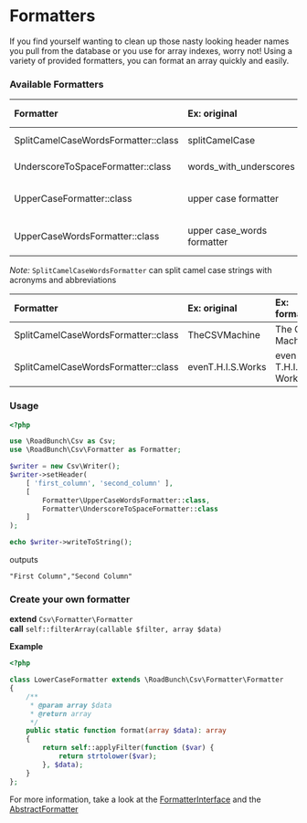 # Formatters
If you find yourself wanting to clean up those nasty looking header names you pull from the database or you use for array indexes, worry not! 
Using a variety of provided formatters, you can format an array quickly and easily.

### Available Formatters
 Formatter | Ex: original | Ex: formatted 
:-----------|:----------|:-------
SplitCamelCaseWordsFormatter::class | splitCamelCase | split Camel Case 
UnderscoreToSpaceFormatter::class | words_with_underscores | words with underscores 
UpperCaseFormatter::class | upper case formatter | UPPER CASE FORMATTER 
UpperCaseWordsFormatter::class | upper case_words formatter | Upper Case_Words Formatter 

_Note:_ `SplitCamelCaseWordsFormatter` can split camel case strings with acronyms and abbreviations

 Formatter | Ex: original | Ex: formatted 
:-----------|:----------|:-------
SplitCamelCaseWordsFormatter::class | TheCSVMachine | The CSV Machine
SplitCamelCaseWordsFormatter::class | evenT.H.I.S.Works | even T.H.I.S. Works

### Usage
```php
<?php

use \RoadBunch\Csv as Csv;
use \RoadBunch\Csv\Formatter as Formatter;

$writer = new Csv\Writer();
$writer->setHeader(
    [ 'first_column', 'second_column' ], 
    [
        Formatter\UpperCaseWordsFormatter::class, 
        Formatter\UnderscoreToSpaceFormatter::class
    ]
);

echo $writer->writeToString();

```
outputs
```
"First Column","Second Column"
```

### Create your own formatter  

**extend** `Csv\Formatter\Formatter`  
**call** `self::filterArray(callable $filter, array $data)`

**Example**
```php
<?php

class LowerCaseFormatter extends \RoadBunch\Csv\Formatter\Formatter 
{
    /**
     * @param array $data
     * @return array
     */
    public static function format(array $data): array
    {
        return self::applyFilter(function ($var) {
            return strtolower($var);
        }, $data);
    }
};
```

For more information, take a look at the [FormatterInterface](../src/Csv/Formatter/FormatterInterface.php) and the [AbstractFormatter](../src/Csv/Formatter/AbstractFormatter.php)
